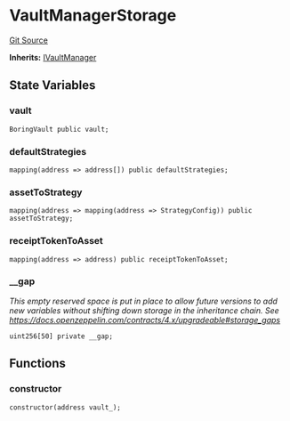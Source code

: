 # VaultManagerStorage
[Git Source](https://github.com/Level-Money/contracts/blob/cdcafc63c9abdb8c667176cf6dd45d63276ad690/src/v2/usd/VaultManagerStorage.sol)

**Inherits:**
[IVaultManager](/src/v2/interfaces/level/IVaultManager.sol/interface.IVaultManager.md)


## State Variables
### vault

```solidity
BoringVault public vault;
```


### defaultStrategies

```solidity
mapping(address => address[]) public defaultStrategies;
```


### assetToStrategy

```solidity
mapping(address => mapping(address => StrategyConfig)) public assetToStrategy;
```


### receiptTokenToAsset

```solidity
mapping(address => address) public receiptTokenToAsset;
```


### __gap
*This empty reserved space is put in place to allow future versions to add new
variables without shifting down storage in the inheritance chain.
See https://docs.openzeppelin.com/contracts/4.x/upgradeable#storage_gaps*


```solidity
uint256[50] private __gap;
```


## Functions
### constructor


```solidity
constructor(address vault_);
```

